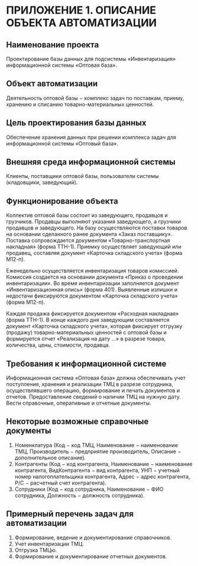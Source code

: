 # ПРИЛОЖЕНИЕ 1. ОПИСАНИЕ ОБЪЕКТА АВТОМАТИЗАЦИИ #

## Наименование проекта ##

Проектирование базы данных для подсистемы «Инвентаризация» информационной системы «Оптовая база».

## Объект автоматизации ##

Деятельность оптовой базы $-$ комплекс задач по поставкам, приему, хранению и списанию товарно-материальных ценностей.

## Цель проектирования базы данных ##

Обеспечение хранения данных при решении комплекса задач для информационной системы «Оптовый база».

## Внешняя среда информационной системы ##

Клиенты, поставщики оптовой базы, пользователи системы (кладовщики, заведующий).

## Функционирование объекта ##

Коллектив оптовой базы состоит из заведующего, продавцов и грузчиков. Продавцы выполняют указания заведующего, а грузчики продавцов и заведующего. На базу осуществляются поставки товаров на основании сделанного ранее документа «Заказ поставщику». Поставка сопровождается документом «Товарно-транспортная накладная» (форма ТТН-1). Приемку осуществляет заведующий или продавец, составляя документ «Карточка складского учета» (форма М12-п).

Еженедельно осуществляется инвентаризация товаров комиссией. Комиссия создается на основании документа «Приказ о проведении инвентаризации». Во время инвентаризации заполняется документ «Инвентаризационная опись» (форма 401). Выявленные излишки и недостачи фиксируются документом «Карточка складского учета» (форма М12-п).

Каждая продажа фиксируется документом «Расходная накладная» (форма ТТН-1). В конце каждого дня заведующим составляется документ «Карточка складского учета», которая фиксирует отгрузку (продажу) товарно-материальных ценностей с оптовой базы и формируется отчет «Реализация на дату …» в разрезе товара, количества, цены, стоимости, продавца.

## Требования к информационной системе ##

Информационная система «Оптовая база» должна обеспечивать учет поступления, хранения и реализации ТМЦ в разрезе сотрудника, осуществлявшего операцию, формирование и печать документов и отчетов. Предоставление сведений о наличии ТМЦ на нужную дату. Вести справочные, оперативные и отчетные документы.

## Некоторые возможные справочные документы ##

1. Номенклатура (Код $-$ код ТМЦ, Наименование $-$ наименование ТМЦ, Производитель $-$ предприятие производитель, Описание $-$ дополнительное описание).
2. Контрагенты (Код $-$ код контрагента, Наименование $-$ наименование контрагента, ВидКонтрагента $-$ вид контрагента, УНП $-$ учетный номер налогоплательщика контрагента, Адрес $-$ адрес контрагента, Р/С $-$ расчетный счет контрагента).
3. Сотрудники (Код $-$ код сотрудника, Наименование $-$ ФИО сотрудника, Должность $-$ должность сотрудника).

## Примерный перечень задач для автоматизации ##

1. Формирование, ведение и документирование справочников.
2. Учет инвентаризации ТМЦ.
3. Отгрузка ТМЦю.
4. Формирование и документирование отчетных документов.
